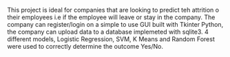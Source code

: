 This project is ideal for companies that are looking to predict teh attrition o their employees i.e if the employee will leave or stay in the company. 
The company can register/login on a simple to use GUI built with Tkinter Python, the company can upload data to a database implemeted with sqlite3. 
4 different models, Logistic Regression, SVM, K Means and Random Forest were used to correctly determine the outcome Yes/No.   
